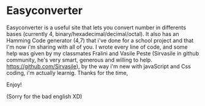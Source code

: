 # Easyconverter
Easyconverter is a useful site that lets you convert number in differents bases (currently 4, binary/hexadecimal/decimal/octal). It also has an Hamming Code generator (4,7) that i've done for a school project and that I'm now i'm sharing with all of you. I wrote every line of code, and some help was given by my classmates Fralini and Vasile Peste (Sirvasile in github community, he's very smart, generous and willing to help. https://github.com/Sirvasile), by the way i'm new with javaScript and Css coding, i'm actually learnig. Thanks for the time,

Enjoy!



(Sorry for the bad english XD)
